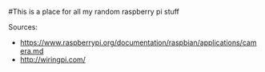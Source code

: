 #This is a place for all my random raspberry pi stuff

Sources: 
* https://www.raspberrypi.org/documentation/raspbian/applications/camera.md
* http://wiringpi.com/
